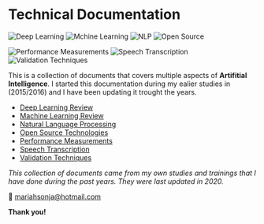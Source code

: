 # Technical Documentation

![Deep Learning](https://img.shields.io/badge/AI-Deep%20Learning-brightgreen.svg)
![Mchine Learning](https://img.shields.io/badge/AI-Machine%20Learning-9cf)
![NLP](https://img.shields.io/badge/AI-NLP-orange)
![Open Source](https://img.shields.io/badge/AI-Open%20Source-blueviolet)

![Performance Measurements](https://img.shields.io/badge/AI-Performance%20Measurements-pink)
![Speech Transcription](https://img.shields.io/badge/AI-Speech%20Transcription-red)
![Validation Techniques](https://img.shields.io/badge/AI-Validation%20Techniques-blue)

This is a collection of documents that covers multiple aspects of **Artifitial Intelligence**. I started this documentation during my ealier studies in (2015/2016) and I have been updating it trought the years. 

- [Deep Learning Review](./deep-learning.md)
- [Machine Learning Review](./machine-learning.md)
- [Natural Language Processing](./natural-laguage-processing.md)
- [Open Source Technologies](./open-source-technologies.md)
- [Performance Measurements](./performance-measurements.md)
- [Speech Transcription](./voice.md)
- [Validation Techniques](./validation-techniques.md)


*This collection of documents came from my own studies and trainings that I have done during the past years. They were last updated in 2020.*

:email: mariahsonja@hotmail.com

**Thank you!**

